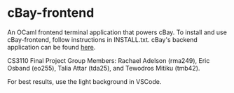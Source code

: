 # cBay-frontend

An OCaml frontend terminal application that powers cBay.
To install and use cBay-frontend, follow instructions in INSTALL.txt. cBay's
backend application can be found 
[here](https://github.coecis.cornell.edu/tbm42/cBay-backend).

CS3110 Final Project
Group Members: Rachael Adelson (rma249), Eric Osband (eo255),
Talia Attar (tda25), and Tewodros Mitiku (tmb42).

For best results, use the light background in VSCode. 
